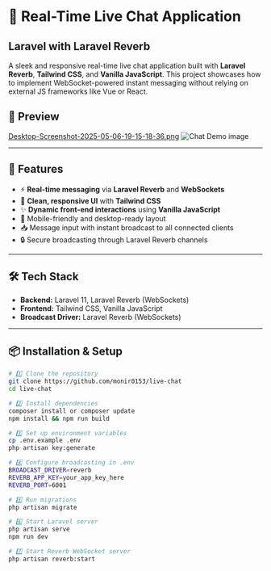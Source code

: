 # 📡 Real-Time Live Chat Application

## Laravel with Laravel Reverb

A sleek and responsive real-time live chat application built with **Laravel Reverb**, **Tailwind CSS**, and **Vanilla JavaScript**. This project showcases how to implement WebSocket-powered instant messaging without relying on external JS frameworks like Vue or React.



## 📸 Preview
[Desktop-Screenshot-2025-05-06-19-15-18-36.png](https://postimg.cc/z3StyXzK)
![Chat Demo image](https://i.postimg.cc/MZghrvgP/Desktop-Screenshot-2025-05-06-19-15-18-36.png)


---

## 🚀 Features

- ⚡ **Real-time messaging** via **Laravel Reverb** and **WebSockets**
- 🎨 **Clean, responsive UI** with **Tailwind CSS**
- ✨ **Dynamic front-end interactions** using **Vanilla JavaScript**
- 📱 Mobile-friendly and desktop-ready layout
- 📥 Message input with instant broadcast to all connected clients
- 🔒 Secure broadcasting through Laravel Reverb channels

---

## 🛠️ Tech Stack

- **Backend:** Laravel 11, Laravel Reverb (WebSockets)
- **Frontend:** Tailwind CSS, Vanilla JavaScript
- **Broadcast Driver:** Laravel Reverb (WebSockets)

---

## 📦 Installation & Setup

```bash
# 1️⃣ Clone the repository
git clone https://github.com/monir0153/live-chat
cd live-chat

# 2️⃣ Install dependencies
composer install or composer update
npm install && npm run build

# 3️⃣ Set up environment variables
cp .env.example .env
php artisan key:generate

# 4️⃣ Configure broadcasting in .env
BROADCAST_DRIVER=reverb
REVERB_APP_KEY=your_app_key_here
REVERB_PORT=6001

# 5️⃣ Run migrations
php artisan migrate

# 6️⃣ Start Laravel server
php artisan serve
npm run dev

# 7️⃣ Start Reverb WebSocket server
php artisan reverb:start
```
